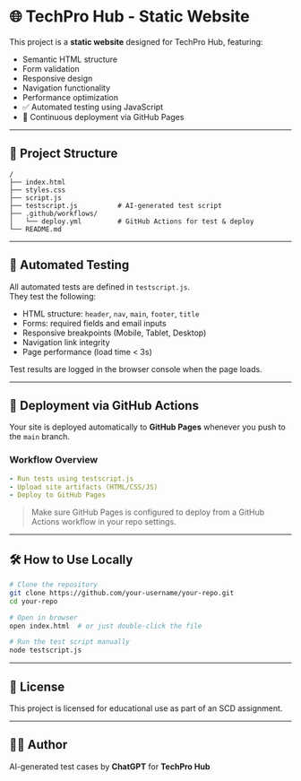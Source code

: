 # 🌐 TechPro Hub - Static Website

This project is a **static website** designed for TechPro Hub, featuring:

- Semantic HTML structure
- Form validation
- Responsive design
- Navigation functionality
- Performance optimization
- ✅ Automated testing using JavaScript
- 🚀 Continuous deployment via GitHub Pages

---

## 📁 Project Structure

```
/
├── index.html
├── styles.css
├── script.js
├── testscript.js          # AI-generated test script
├── .github/workflows/
│   └── deploy.yml         # GitHub Actions for test & deploy
└── README.md
```

---

## 🧪 Automated Testing

All automated tests are defined in `testscript.js`.  
They test the following:

- HTML structure: `header`, `nav`, `main`, `footer`, `title`
- Forms: required fields and email inputs
- Responsive breakpoints (Mobile, Tablet, Desktop)
- Navigation link integrity
- Page performance (load time < 3s)

Test results are logged in the browser console when the page loads.

---

## 🚀 Deployment via GitHub Actions

Your site is deployed automatically to **GitHub Pages** whenever you push to the `main` branch.

### Workflow Overview

```yaml
- Run tests using testscript.js
- Upload site artifacts (HTML/CSS/JS)
- Deploy to GitHub Pages
```

> Make sure GitHub Pages is configured to deploy from a GitHub Actions workflow in your repo settings.

---

## 🛠️ How to Use Locally

```bash
# Clone the repository
git clone https://github.com/your-username/your-repo.git
cd your-repo

# Open in browser
open index.html  # or just double-click the file

# Run the test script manually
node testscript.js
```

---

## 📄 License

This project is licensed for educational use as part of an SCD assignment.

---

## 👨‍💻 Author

AI-generated test cases by **ChatGPT** for **TechPro Hub**
